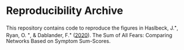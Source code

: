 # Reproducibility Archive
This repository contains code to reproduce the figures in Haslbeck, J.<sup>&#11089;</sup>, Ryan, O. <sup>&#11089;</sup>, & Dablander, F.<sup>&#11089;</sup> ([2020](https://psyarxiv.com/3nxu9)). The Sum of All Fears: Comparing Networks Based on Symptom Sum-Scores.